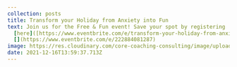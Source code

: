```yaml
---
collection: posts
title: Transform your Holiday from Anxiety into Fun
text: Join us for the Free & Fun event! Save your spot by registering
  [here]([https://www.eventbrite.com/e/transform-your-holiday-from-anxiety-to-fun-tickets-222884081287](https://www.eventbrite.com/e/222884081287)).
  [](https://www.eventbrite.com/e/222884081287)
image: https://res.cloudinary.com/core-coaching-consulting/image/upload/v1639663149/12-21_CORE_Holiday_Seminar_ns37j7.png
date: 2021-12-16T13:59:37.713Z
---
```

